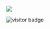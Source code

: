 ![](https://youpai.roccoshi.top/img/20200804214216.png)

![visitor badge](https://visitor-badge.laobi.icu/badge?page_id=keyword&title=welcome)

